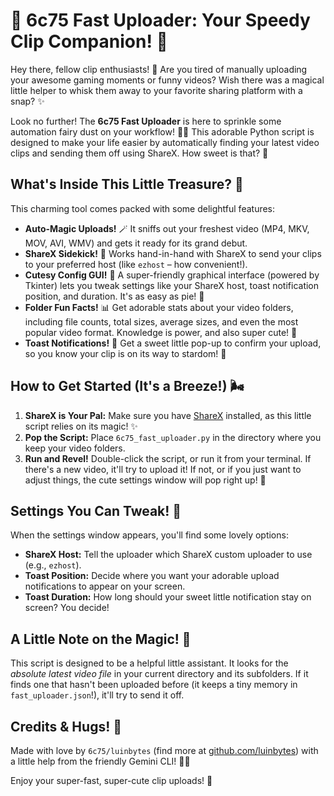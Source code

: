 # 💖 6c75 Fast Uploader: Your Speedy Clip Companion! 💖

Hey there, fellow clip enthusiasts! 👋 Are you tired of manually uploading your awesome gaming moments or funny videos? Wish there was a magical little helper to whisk them away to your favorite sharing platform with a snap? ✨

Look no further! The **6c75 Fast Uploader** is here to sprinkle some automation fairy dust on your workflow! 🧚‍♀️ This adorable Python script is designed to make your life easier by automatically finding your latest video clips and sending them off using ShareX. How sweet is that? 🍬

## What's Inside This Little Treasure? 🎁

This charming tool comes packed with some delightful features:

*   **Auto-Magic Uploads!** 🪄 It sniffs out your freshest video (MP4, MKV, MOV, AVI, WMV) and gets it ready for its grand debut.
*   **ShareX Sidekick!** 🤝 Works hand-in-hand with ShareX to send your clips to your preferred host (like `ezhost` – how convenient!).
*   **Cutesy Config GUI!** 🎀 A super-friendly graphical interface (powered by Tkinter) lets you tweak settings like your ShareX host, toast notification position, and duration. It's as easy as pie! 🥧
*   **Folder Fun Facts!** 📊 Get adorable stats about your video folders, including file counts, total sizes, average sizes, and even the most popular video format. Knowledge is power, and also super cute! 💪
*   **Toast Notifications!** 🍞 Get a sweet little pop-up to confirm your upload, so you know your clip is on its way to stardom! 🌟

## How to Get Started (It's a Breeze!) 🌬️

1.  **ShareX is Your Pal:** Make sure you have [ShareX](https://getsharex.com/) installed, as this little script relies on its magic! ✨
2.  **Pop the Script:** Place `6c75_fast_uploader.py` in the directory where you keep your video folders.
3.  **Run and Revel!** Double-click the script, or run it from your terminal. If there's a new video, it'll try to upload it! If not, or if you just want to adjust things, the cute settings window will pop right up! 💖

## Settings You Can Tweak! 🎨

When the settings window appears, you'll find some lovely options:

*   **ShareX Host:** Tell the uploader which ShareX custom uploader to use (e.g., `ezhost`).
*   **Toast Position:** Decide where you want your adorable upload notifications to appear on your screen.
*   **Toast Duration:** How long should your sweet little notification stay on screen? You decide!

## A Little Note on the Magic! 📝

This script is designed to be a helpful little assistant. It looks for the *absolute latest video file* in your current directory and its subfolders. If it finds one that hasn't been uploaded before (it keeps a tiny memory in `fast_uploader.json`!), it'll try to send it off.

## Credits & Hugs! 🤗

Made with love by `6c75/luinbytes` (find more at [github.com/luinbytes](https://github.com/luinbytes)) with a little help from the friendly Gemini CLI! 🤖💖

Enjoy your super-fast, super-cute clip uploads! 🎉
